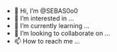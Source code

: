 - 👋 Hi, I’m @SEBAS0o0
- 👀 I’m interested in ...
- 🌱 I’m currently learning ...
- 💞️ I’m looking to collaborate on ...
- 📫 How to reach me ...

<!---
SEBAS0o0/SEBAS0o0 is a ✨ special ✨ repository because its `README.md` (this file) appears on your GitHub profile
You can click the Preview link to take a look at your changes.
--->
